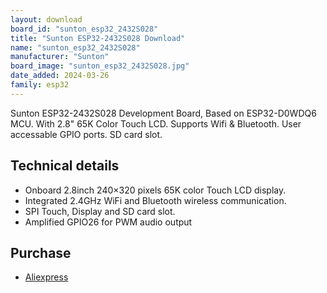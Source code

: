 ```yaml
---
layout: download
board_id: "sunton_esp32_2432S028"
title: "Sunton ESP32-2432S028 Download"
name: "sunton_esp32_2432S028"
manufacturer: "Sunton"
board_image: "sunton_esp32_2432S028.jpg"
date_added: 2024-03-26
family: esp32
---
```


Sunton ESP32-2432S028 Development Board, Based on ESP32-D0WDQ6 MCU. With 2.8" 65K Color Touch LCD. Supports Wifi & Bluetooth. User accessable GPIO ports. SD card slot.

## Technical details

 - Onboard 2.8inch 240×320 pixels 65K color Touch LCD display.
 - Integrated 2.4GHz WiFi and Bluetooth wireless communication.
 - SPI Touch, Display and SD card slot.
 - Amplified GPIO26 for PWM audio output

## Purchase
* [Aliexpress](https://www.aliexpress.com/item/1005006556177475.html)

